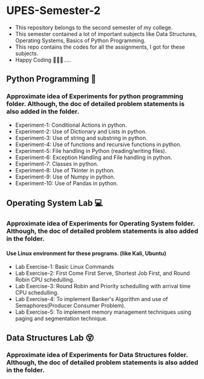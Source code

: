# UPES-Semester-2
- This repository belongs to the second semester of my college.
- This semester contained a lot of important subjects like Data Structures, Operating Systems, Basics of Python Programming.
- This repo contains the codes for all the assignments, I got for these subjects.
- Happy Coding 🧑🏻‍💻.....


## Python Programming 🐍
### Approximate idea of Experiments for python programming folder. Although, the doc of detailed problem statements is also added in the folder.
- Experiment-1: Conditional Actions in python.
- Experiment-2: Use of Dictionary and Lists in python.
- Experiment-3: Use of string and substring in python.
- Experiment-4: Use of functions and recursive functions in python.
- Experiment-5: File handling in Python (reading/writing files).
- Experiment-6: Exception Handling and File handling in python.
- Experiment-7: Classes in python.
- Experiment-8: Use of Tkinter in python.
- Experiment-9: Use of Numpy in python.
- Experiment-10: Use of Pandas in python.

## Operating System Lab 💻
### Approximate idea of Experiments for Operating System folder. Although, the doc of detailed problem statements is also added in the folder.
#### Use Linux environment for these programs. (like Kali, Ubuntu)
- Lab Exercise-1: Basic Linux Commands
- Lab Exercise-2: First Come First Serve, Shortest Job First, and Round Robin CPU schedulling.
- Lab Exercise-3: Round Robin and Priority schedulling with arrival time CPU schedulling.
- Lab Exercise-4: To implement Banker's Algorithm and use of Semaphores(Producer Consumer Problem).
- Lab Exercise-5: To implement memory management techniques using paging and segmentation technique.



## Data Structures Lab 😵
### Approximate idea of Experiments for Data Structures folder. Although, the doc of detailed problem statements is also added in the folder.


